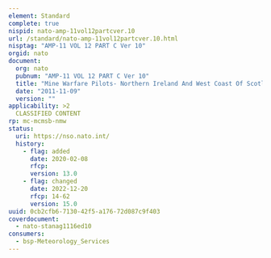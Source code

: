 ```yaml
---
element: Standard
complete: true
nispid: nato-amp-11vol12partcver.10
url: /standard/nato-amp-11vol12partcver.10.html
nisptag: "AMP-11 VOL 12 PART C Ver 10"
orgid: nato
document:
  org: nato
  pubnum: "AMP-11 VOL 12 PART C Ver 10"
  title: "Mine Warfare Pilots- Northern Ireland And West Coast Of Scotland"
  date: "2011-11-09"
  version: ""
applicability: >2
  CLASSIFIED CONTENT
rp: mc-mcmsb-nmw
status:
  uri: https://nso.nato.int/
  history: 
    - flag: added
      date: 2020-02-08
      rfcp: 
      version: 13.0
    - flag: changed
      date: 2022-12-20
      rfcp: 14-62
      version: 15.0
uuid: 0cb2cfb6-7130-42f5-a176-72d087c9f403
coverdocument:
  - nato-stanag1116ed10
consumers:
  - bsp-Meteorology_Services
---
```

